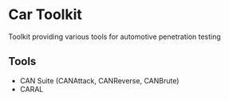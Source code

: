 # Car Toolkit

Toolkit providing various tools for automotive penetration testing

## Tools

- CAN Suite (CANAttack, CANReverse, CANBrute)
- CARAL